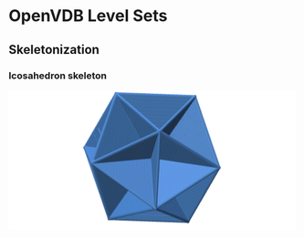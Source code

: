 # OpenVDB Level Sets


## Skeletonization

### Icosahedron skeleton
![Alt Text](./images/Icosahedron.jpg)